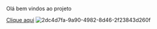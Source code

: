 Olá bem vindos ao projeto

<a href="https://marleycastro.github.io/Tr-s-Motors/">Clique aqui</a>
![2dc4d7fa-9a90-4982-8d46-2f23843d260f](https://github.com/user-attachments/assets/5a55077c-b93e-416c-b550-9b70336e8d80)
